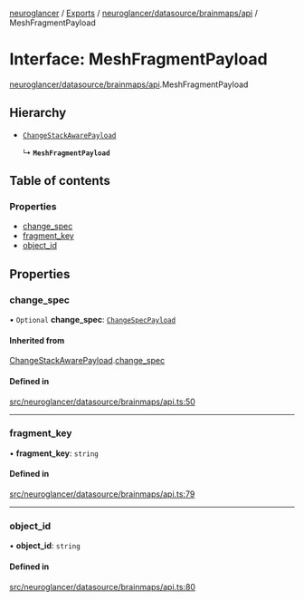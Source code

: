 [neuroglancer](../README.md) / [Exports](../modules.md) / [neuroglancer/datasource/brainmaps/api](../modules/neuroglancer_datasource_brainmaps_api.md) / MeshFragmentPayload

# Interface: MeshFragmentPayload

[neuroglancer/datasource/brainmaps/api](../modules/neuroglancer_datasource_brainmaps_api.md).MeshFragmentPayload

## Hierarchy

- [`ChangeStackAwarePayload`](neuroglancer_datasource_brainmaps_api.ChangeStackAwarePayload.md)

  ↳ **`MeshFragmentPayload`**

## Table of contents

### Properties

- [change\_spec](neuroglancer_datasource_brainmaps_api.MeshFragmentPayload.md#change_spec)
- [fragment\_key](neuroglancer_datasource_brainmaps_api.MeshFragmentPayload.md#fragment_key)
- [object\_id](neuroglancer_datasource_brainmaps_api.MeshFragmentPayload.md#object_id)

## Properties

### change\_spec

• `Optional` **change\_spec**: [`ChangeSpecPayload`](neuroglancer_datasource_brainmaps_api.ChangeSpecPayload.md)

#### Inherited from

[ChangeStackAwarePayload](neuroglancer_datasource_brainmaps_api.ChangeStackAwarePayload.md).[change_spec](neuroglancer_datasource_brainmaps_api.ChangeStackAwarePayload.md#change_spec)

#### Defined in

[src/neuroglancer/datasource/brainmaps/api.ts:50](https://github.com/ActiveBrainAtlas2/neuroglancer/blob/91617476/src/neuroglancer/datasource/brainmaps/api.ts#L50)

___

### fragment\_key

• **fragment\_key**: `string`

#### Defined in

[src/neuroglancer/datasource/brainmaps/api.ts:79](https://github.com/ActiveBrainAtlas2/neuroglancer/blob/91617476/src/neuroglancer/datasource/brainmaps/api.ts#L79)

___

### object\_id

• **object\_id**: `string`

#### Defined in

[src/neuroglancer/datasource/brainmaps/api.ts:80](https://github.com/ActiveBrainAtlas2/neuroglancer/blob/91617476/src/neuroglancer/datasource/brainmaps/api.ts#L80)
